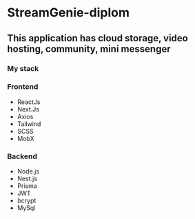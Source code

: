 # StreamGenie-diplom
## This application has cloud storage, video hosting, community, mini messenger


### My stack

### Frontend
- ReactJs
- Next.Js
- Axios
- Tailwind
- SCSS
- MobX

### Backend
- Node.js
- Nest.js
- Prisma
- JWT
- bcrypt
- MySql
